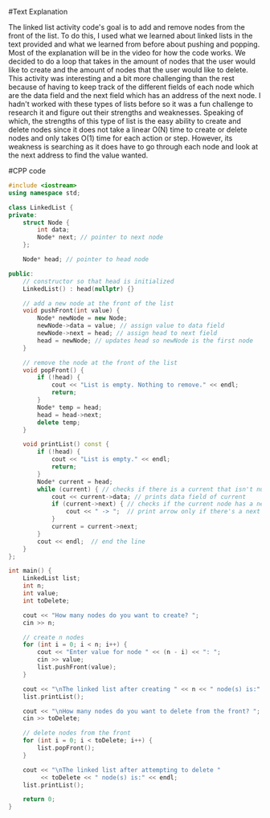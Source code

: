 #Text Explanation

The linked list activity code's goal is to add and remove nodes from the front of the list. To do this, I used
what we learned about linked lists in the text provided and what we learned from before about pushing and popping.
Most of the explanation will be in the video for how the code works. We decided to do a loop that takes in the 
amount of nodes that the user would like to create and the amount of nodes that the user would like to delete. This
activity was interesting and a bit more challenging than the rest because of having to keep track of the different fields
of each node which are the data field and the next field which has an address of the next node. I hadn't worked with
these types of lists before so it was a fun challenge to research it and figure out their strengths and weaknesses.
Speaking of which, the strengths of this type of list is the easy ability to create and delete nodes since it does
not take a linear O(N) time to create or delete nodes and only takes O(1) time for each action or step. However, its
weakness is searching as it does have to go through each node and look at the next address to find the value wanted.

#CPP code

```cpp
#include <iostream>
using namespace std;

class LinkedList {
private:
	struct Node {
		int data;
		Node* next; // pointer to next node
	};

	Node* head; // pointer to head node

public:
	// constructor so that head is initialized
	LinkedList() : head(nullptr) {}

	// add a new node at the front of the list
	void pushFront(int value) {
		Node* newNode = new Node;
		newNode->data = value; // assign value to data field
		newNode->next = head; // assign head to next field
		head = newNode; // updates head so newNode is the first node
	}

	// remove the node at the front of the list
	void popFront() {
		if (!head) {
			cout << "List is empty. Nothing to remove." << endl;
			return;
		}
		Node* temp = head;
		head = head->next;
		delete temp;
	}

	void printList() const {
		if (!head) {
			cout << "List is empty." << endl;
			return;
		}
		Node* current = head;
		while (current) { // checks if there is a current that isn't null
			cout << current->data; // prints data field of current
			if (current->next) { // checks if the current node has a next node
				cout << " -> ";  // print arrow only if there's a next node
			}
			current = current->next;
		}
		cout << endl;  // end the line
	}
};

int main() {
	LinkedList list;
	int n;
	int value;
	int toDelete;

	cout << "How many nodes do you want to create? ";
	cin >> n;

	// create n nodes
	for (int i = 0; i < n; i++) {
		cout << "Enter value for node " << (n - i) << ": ";
		cin >> value;
		list.pushFront(value);
	}

	cout << "\nThe linked list after creating " << n << " node(s) is:" << endl;
	list.printList();

	cout << "\nHow many nodes do you want to delete from the front? ";
	cin >> toDelete;

	// delete nodes from the front
	for (int i = 0; i < toDelete; i++) {
		list.popFront();
	}

	cout << "\nThe linked list after attempting to delete "
	     << toDelete << " node(s) is:" << endl;
	list.printList();

	return 0;
}
```
